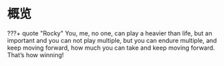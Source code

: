 # 概览

???+ quote "Rocky"
    You, me, no one, can play a heavier than life, but an important and you can not play multiple, but you can endure multiple, and keep moving forward, how much you can take and keep moving forward. That’s how winning!
